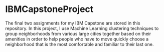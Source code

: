 # IBMCapstoneProject
The final two assignments for my IBM Capstone are stored in this repository.  In this project, I use Machine Learning clustering techniques to group neighborhoods from various large cities together based on their amenities in order to help people who have to move quickly choose a neighborhood that is the most comfortable and familiar to their last one.
